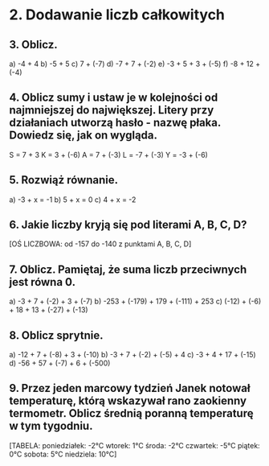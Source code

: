 # 2. Dodawanie liczb całkowitych

## 3. Oblicz.
a) -4 + 4
b) -5 + 5
c) 7 + (-7)
d) -7 + 7 + (-2)
e) -3 + 5 + 3 + (-5)
f) -8 + 12 + (-4)

## 4. Oblicz sumy i ustaw je w kolejności od najmniejszej do największej. Litery przy działaniach utworzą hasło - nazwę płaka. Dowiedz się, jak on wygląda.

S = 7 + 3
K = 3 + (-6)
A = 7 + (-3)
L = -7 + (-3)
Y = -3 + (-6)

## 5. Rozwiąż równanie.
a) -3 + x = -1
b) 5 + x = 0
c) 4 + x = -2

## 6. Jakie liczby kryją się pod literami A, B, C, D?

[OŚ LICZBOWA: od -157 do -140 z punktami A, B, C, D]

## 7. Oblicz. Pamiętaj, że suma liczb przeciwnych jest równa 0.
a) -3 + 7 + (-2) + 3 + (-7)
b) -253 + (-179) + 179 + (-111) + 253
c) (-12) + (-6) + 18 + 13 + (-27) + (-13)

## 8. Oblicz sprytnie.
a) -12 + 7 + (-8) + 3 + (-10)
b) -3 + 7 + (-2) + (-5) + 4
c) -3 + 4 + 17 + (-15)
d) -56 + 57 + (-7) + 6 + (-500)

## 9. Przez jeden marcowy tydzień Janek notował temperaturę, którą wskazywał rano zaokienny termometr. Oblicz średnią poranną temperaturę w tym tygodniu.

[TABELA:
poniedziałek: -2°C
wtorek: 1°C
środa: -2°C
czwartek: -5°C
piątek: 0°C
sobota: 5°C
niedziela: 10°C]